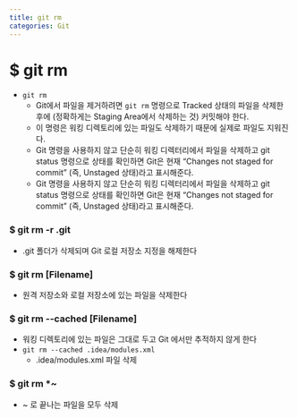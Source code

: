 ```yaml
---
title: git rm
categories: Git
---
```


# $ git rm
- `git rm`
    - Git에서 파일을 제거하려면 `git rm` 명령으로 Tracked 상태의 파일을 삭제한 후에
    (정확하게는 Staging Area에서 삭제하는 것) 커밋해야 한다. 
    - 이 명령은 워킹 디렉토리에 있는 파일도 삭제하기 때문에 실제로 파일도 지워진다.
    - Git 명령을 사용하지 않고 단순히 워킹 디렉터리에서 파일을 삭제하고 
    git status 명령으로 상태를 확인하면 Git은 현재 “Changes not staged for commit” 
    (즉, Unstaged 상태)라고 표시해준다.
    - Git 명령을 사용하지 않고 단순히 워킹 디렉터리에서 파일을 삭제하고 
    git status 명령으로 상태를 확인하면 Git은 현재 “Changes not staged for commit” 
    (즉, Unstaged 상태)라고 표시해준다.

### $ git rm -r .git
- .git 폴더가 삭제되며 Git 로컬 저장소 지정을 해제한다

### $ git rm [Filename]
- 원격 저장소와 로컬 저장소에 있는 파일을 삭제한다

### $ git rm --cached [Filename]
- 워킹 디렉토리에 있는 파일은 그대로 두고 Git 에서만 추적하지 않게 한다
- `git rm --cached .idea/modules.xml`
    - .idea/modules.xml 파일 삭제

### $ git rm \*~
- ~ 로 끝나는 파일을 모두 삭제